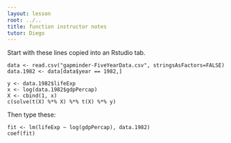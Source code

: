 ```yaml
---
layout: lesson
root: ../..
title: function instructor notes
tutor: Diego
---
```


Start with these lines copied into an Rstudio tab.

```
data <- read.csv("gapminder-FiveYearData.csv", stringsAsFactors=FALSE)
data.1982 <- data[data$year == 1982,]

y <- data.1982$lifeExp
x <- log(data.1982$gdpPercap)
X <- cbind(1, x)
c(solve(t(X) %*% X) %*% t(X) %*% y)
```

Then type these:

```
fit <- lm(lifeExp ~ log(gdpPercap), data.1982)
coef(fit)
```
